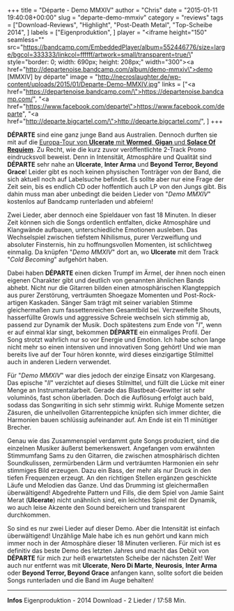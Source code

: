 +++
title = "Départe - Demo MMXIV"
author = "Chris"
date = "2015-01-11 19:40:08+00:00"
slug = "departe-demo-mmxiv"
category = "reviews"
tags = ["Download-Reviews", "Highlight", "Post-Death Metal", "Top-Scheibe 2014", ]
labels = ["Eigenproduktion", ]
player = "<iframe height=\"150\" seamless=\"\" src=\"https://bandcamp.com/EmbeddedPlayer/album=552446776/size=large/bgcol=333333/linkcol=ffffff/artwork=small/transparent=true/\" style=\"border: 0; width: 690px; height: 208px;\" width=\"300\"><a href=\"http://departenoise.bandcamp.com/album/demo-mmxiv\">demo [MMXIV] by départe</a></iframe>"
image = "http://necroslaughter.de/wp-content/uploads/2015/01/Departe-Demo-MMXIV.jpg"
links = ["<a href=\"https://departenoise.bandcamp.com/\">https://departenoise.bandcamp.com/</a>", "<a href=\"https://www.facebook.com/departe\">https://www.facebook.com/departe</a>", "<a href=\"http://departe.bigcartel.com/\">http://departe.bigcartel.com/</a>", ]
+++

**DÉPARTE** sind eine ganz junge Band aus Australien. Dennoch durften sie mit auf die <a href="http://necroslaughter.de/2014/11/23-11-2014-ulcerate-wormed-solace-of-requiem-gigan-departe-im-mtc-koln/" title="23.11.2014 – Ulcerate, Wormed, Solace Of Requiem, Gigan, Departe im MTC Köln">Europa-Tour von **Ulcerate** mit **Wormed**, **Gigan** und **Solace Of Requiem**</a>. Zu Recht, wie die kurz zuvor veröffentlichte 2-Track Promo eindrucksvoll beweist. Denn in Intensität, Atmosphäre und Qualität sind **DÉPARTE** sehr nahe an **Ulcerate**, **Inter Arma** und **Beyond Terror, Beyond Grace**! Leider gibt es noch keinen physischen Tonträger von der Band, die sich aktuell noch auf Labelsuche befindet. Es sollte aber nur eine Frage der Zeit sein, bis es endlich CD oder hoffentlich auch LP von den Jungs gibt. Bis dahin muss man aber unbedingt die beiden Lieder von "_Demo MMXIV_" kostenlos auf Bandcamp runterladen und abfeiern!

Zwei Lieder, aber dennoch eine Spieldauer von fast 18 Minuten. In dieser Zeit können sich die Songs ordentlich entfalten, dicke Atmosphäre und Klangwände aufbauen, unterschiedliche Emotionen ausleben. Das Wechselspiel zwischen tiefstem Nihilismus, purer Verzweiflung und absoluter Finsternis, hin zu hoffnungsvollen Momenten, ist schlichtweg einmalig. Da knüpfen "_Demo MMXIV_" dort an, wo **Ulcerate** mit dem Track "_Cold Becoming_" aufgehört haben.

Dabei haben **DÉPARTE** einen dicken Trumpf im Ärmel, der ihnen noch einen eigenen Charakter gibt und deutlich von genannten ähnlichen Bands abhebt. Nicht nur die Gitarren bilden einen atmosphärischen Klangteppich aus purer Zerstörung, verträumten Shoegaze Momenten und Post-Rock-artigen Kaskaden. Sänger Sam trägt mit seiner variablen Stimme gleichermaßen zum fassettenreichen Gesamtbild bei. Verzweifelte Shouts, hasserfüllte Growls und aggressive Schreie wechseln sich stimmig ab, passend zur Dynamik der Musik. Doch spätestens zum Ende von "_I_", wenn er auf einmal klar singt, bekommen **DÉPARTE** ein einmaliges Profil. Der Song strotzt wahrlich nur so vor Energie und Emotion. Ich habe schon lange nicht mehr so einen intensiven und innovativen Song gehört! Und wie man bereits live auf der Tour hören konnte, wird dieses einzigartige Stilmittel auch in anderen Liedern verwendet.

Für "_Demo MMXIV_" war dies jedoch der einzige Einsatz von Klargesang. Das epische "_II_" verzichtet auf dieses Stilmittel, und füllt die Lücke mit einer Menge an Instrumentalarbeit. Gerade das Blastbeat-Gewitter ist sehr voluminös, fast schon überladen. Doch die Auflösung erfolgt auch bald, sodass das Songwriting in sich sehr stimmig wirkt. Ruhige Momente setzen Zäsuren, die unheilvollen Gitarrenteppiche knüpfen sich immer dichter, die Harmonien bauen schlüssig aufeinander auf. Am Ende ist ein 11 minütiger Brecher.

Genau wie das Zusammenspiel verdammt gute Songs produziert, sind die einzelnen Musiker äußerst bemerkenswert. Angefangen vom erwähnten Stimmumfang Sams zu den Gitarren, die zwischen atmosphärisch dichten Soundkulissen, zermürbenden Lärm und verträumten Harmonien ein sehr stimmiges Bild erzeugen. Dazu ein Bass, der mehr als nur Druck in den tiefen Frequenzen erzeugt. An den richtigen Stellen ergänzen geschickte Läufe und Melodien das Ganze. Und das Drumming ist gleichermaßen überwältigend! Abgedrehte Pattern und Fills, die dem Spiel von Jamie Saint Merat (**Ulcerate**) nicht unähnlich sind, ein leichtes Spiel mit der Dynamik, wo auch leise Akzente den Sound bereichern und transparent durchkommen.

So sind es nur zwei Lieder auf dieser Demo. Aber die Intensität ist einfach überwältigend! Unzählige Male habe ich es nun gehört und kann mich immer noch in der Atmosphäre dieser 18 Minuten verlieren. Für mich ist es definitiv das beste Demo des letzten Jahres und macht das Debüt von **DÉPARTE** für mich zur heiß erwartetsten Scheibe der nächsten Zeit! Wer auch nur entfernt was mit **Ulcerate**, **Nero Di Marte**, **Neurosis**, **Inter Arma** oder **Beyond Terror, Beyond Grace** anfangen kann, sollte sofort die beiden Songs runterladen und die Band im Auge behalten!





---
**Infos**
Eigenproduktion - 2014
Download - 2 Lieder / 17:58 Min.
